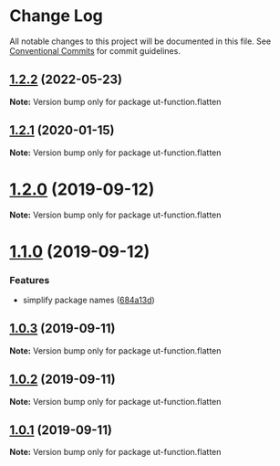 # Change Log

All notable changes to this project will be documented in this file.
See [Conventional Commits](https://conventionalcommits.org) for commit guidelines.

## [1.2.2](https://github.com/softwaregroup-bg/ut-function/compare/ut-function.capture-hapi@1.1.3...ut-function.flatten@1.2.2) (2022-05-23)

**Note:** Version bump only for package ut-function.flatten





## [1.2.1](https://github.com/softwaregroup-bg/ut-function/compare/ut-function.cbc@1.1.1...ut-function.flatten@1.2.1) (2020-01-15)

**Note:** Version bump only for package ut-function.flatten





# [1.2.0](https://github.com/softwaregroup-bg/ut-function/compare/ut.template@1.2.0...ut-function.flatten@1.2.0) (2019-09-12)

**Note:** Version bump only for package ut-function.flatten





# [1.1.0](https://github.com/softwaregroup-bg/ut-function/compare/ut-function.flatten@1.0.3...ut.flatten@1.1.0) (2019-09-12)


### Features

* simplify package names ([684a13d](https://github.com/softwaregroup-bg/ut-function/commit/684a13d))





## [1.0.3](https://github.com/softwaregroup-bg/ut-function/compare/ut-function.template@1.1.1...ut-function.flatten@1.0.3) (2019-09-11)

**Note:** Version bump only for package ut-function.flatten





## [1.0.2](https://github.com/softwaregroup-bg/ut-function/compare/ut-function.template@1.1.0...ut-function.flatten@1.0.2) (2019-09-11)

**Note:** Version bump only for package ut-function.flatten





## [1.0.1](https://github.com/softwaregroup-bg/ut-function/compare/initial@1.0.0...ut-function.flatten@1.0.1) (2019-09-11)

**Note:** Version bump only for package ut-function.flatten
